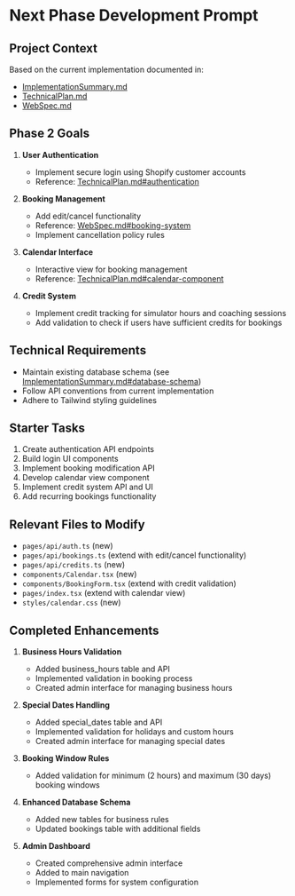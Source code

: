 # Next Phase Development Prompt

## Project Context
Based on the current implementation documented in:
- [ImplementationSummary.md](./ImplementationSummary.md)
- [TechnicalPlan.md](./TechnicalPlan.md)
- [WebSpec.md](./WebSpec.md)

## Phase 2 Goals
1. **User Authentication**
   - Implement secure login using Shopify customer accounts
   - Reference: [TechnicalPlan.md#authentication](./TechnicalPlan.md#authentication)

2. **Booking Management**
   - Add edit/cancel functionality
   - Reference: [WebSpec.md#booking-system](./WebSpec.md#booking-system)
   - Implement cancellation policy rules

3. **Calendar Interface** 
   - Interactive view for booking management
   - Reference: [TechnicalPlan.md#calendar-component](./TechnicalPlan.md#calendar-component)

4. **Credit System**
   - Implement credit tracking for simulator hours and coaching sessions
   - Add validation to check if users have sufficient credits for bookings

## Technical Requirements
- Maintain existing database schema (see [ImplementationSummary.md#database-schema](./ImplementationSummary.md#database-schema))
- Follow API conventions from current implementation
- Adhere to Tailwind styling guidelines

## Starter Tasks
1. Create authentication API endpoints
2. Build login UI components
3. Implement booking modification API
4. Develop calendar view component
5. Implement credit system API and UI
6. Add recurring bookings functionality

## Relevant Files to Modify
- `pages/api/auth.ts` (new)
- `pages/api/bookings.ts` (extend with edit/cancel functionality)
- `pages/api/credits.ts` (new)
- `components/Calendar.tsx` (new)
- `components/BookingForm.tsx` (extend with credit validation)
- `pages/index.tsx` (extend with calendar view)
- `styles/calendar.css` (new)

## Completed Enhancements
1. **Business Hours Validation**
   - Added business_hours table and API
   - Implemented validation in booking process
   - Created admin interface for managing business hours

2. **Special Dates Handling**
   - Added special_dates table and API
   - Implemented validation for holidays and custom hours
   - Created admin interface for managing special dates

3. **Booking Window Rules**
   - Added validation for minimum (2 hours) and maximum (30 days) booking windows

4. **Enhanced Database Schema**
   - Added new tables for business rules
   - Updated bookings table with additional fields

5. **Admin Dashboard**
   - Created comprehensive admin interface
   - Added to main navigation
   - Implemented forms for system configuration



